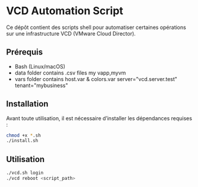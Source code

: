 # VCD Automation Script

Ce dépôt contient des scripts shell pour automatiser certaines opérations sur une infrastructure VCD (VMware Cloud Director).

## Prérequis

- Bash (Linux/macOS)
- data folder contains .csv files
    my vapp,myvm
- vars folder contains host.var & colors.var
    server="vcd.server.test"
    tenant="mybusiness"

## Installation

Avant toute utilisation, il est nécessaire d’installer les dépendances requises :

```bash
chmod +x *.sh
./install.sh
```

## Utilisation
```bash
./vcd.sh login
./vcd reboot <script_path>
```
